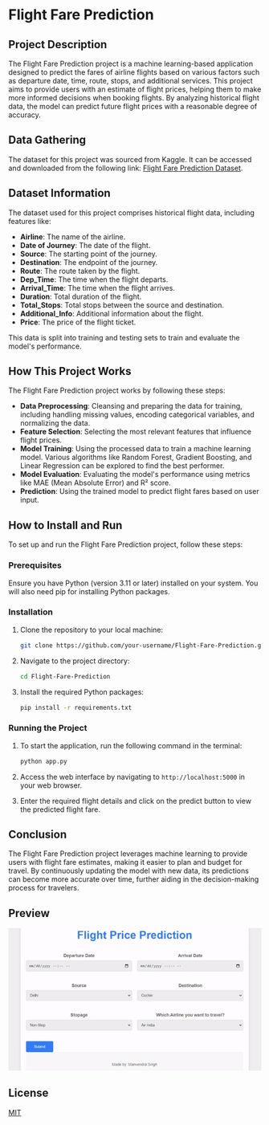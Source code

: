 # Flight Fare Prediction

## Project Description

The Flight Fare Prediction project is a machine learning-based application designed to predict the fares of airline flights based on various factors such as departure date, time, route, stops, and additional services. This project aims to provide users with an estimate of flight prices, helping them to make more informed decisions when booking flights. By analyzing historical flight data, the model can predict future flight prices with a reasonable degree of accuracy.

## Data Gathering

The dataset for this project was sourced from Kaggle. It can be accessed and downloaded from the following link: [Flight Fare Prediction Dataset](https://www.kaggle.com/datasets/nikhilmittal/flight-fare-prediction-mh).

## Dataset Information

The dataset used for this project comprises historical flight data, including features like:

- **Airline**: The name of the airline.
- **Date of Journey**: The date of the flight.
- **Source**: The starting point of the journey.
- **Destination**: The endpoint of the journey.
- **Route**: The route taken by the flight.
- **Dep_Time**: The time when the flight departs.
- **Arrival_Time**: The time when the flight arrives.
- **Duration**: Total duration of the flight.
- **Total_Stops**: Total stops between the source and destination.
- **Additional_Info**: Additional information about the flight.
- **Price**: The price of the flight ticket.

This data is split into training and testing sets to train and evaluate the model's performance.

## How This Project Works

The Flight Fare Prediction project works by following these steps:

- **Data Preprocessing**: Cleansing and preparing the data for training, including handling missing values, encoding categorical variables, and normalizing the data.
- **Feature Selection**: Selecting the most relevant features that influence flight prices.
- **Model Training**: Using the processed data to train a machine learning model. Various algorithms like Random Forest, Gradient Boosting, and Linear Regression can be explored to find the best performer.
- **Model Evaluation**: Evaluating the model's performance using metrics like MAE (Mean Absolute Error) and R² score.
- **Prediction**: Using the trained model to predict flight fares based on user input.

## How to Install and Run

To set up and run the Flight Fare Prediction project, follow these steps:

### Prerequisites

Ensure you have Python (version 3.11 or later) installed on your system. You will also need pip for installing Python packages.

### Installation

1. Clone the repository to your local machine:
   ```bash
   git clone https://github.com/your-username/Flight-Fare-Prediction.git
   ```
2. Navigate to the project directory:
   ```bash
   cd Flight-Fare-Prediction
   ```
3. Install the required Python packages:
   ```bash
   pip install -r requirements.txt
   ```

### Running the Project

1. To start the application, run the following command in the terminal:

   ```bash
   python app.py
   ```
2. Access the web interface by navigating to `http://localhost:5000` in your web browser.
3. Enter the required flight details and click on the predict button to view the predicted flight fare.

## Conclusion

The Flight Fare Prediction project leverages machine learning to provide users with flight fare estimates, making it easier to plan and budget for travel. By continuously updating the model with new data, its predictions can become more accurate over time, further aiding in the decision-making process for travelers.

## Preview
![Preview](Previews/Flight-Fare-Demo.gif)
## License

[MIT](https://choosealicense.com/licenses/mit/)
